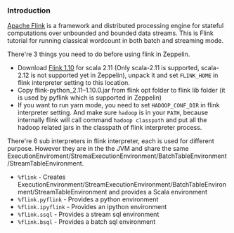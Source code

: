 ### Introduction

[Apache Flink](https://flink.apache.org/) is a framework and distributed processing engine for stateful computations over unbounded and bounded data streams. This is Flink tutorial for running classical wordcount in both batch and streaming mode.

There're 3 things you need to do before using flink in Zeppelin.

* Download [Flink 1.10](https://flink.apache.org/downloads.html) for scala 2.11 (Only scala-2.11 is supported, scala-2.12 is not supported yet in Zeppelin), unpack it and set `FLINK_HOME` in flink interpreter setting to this location.
* Copy flink-python_2.11–1.10.0.jar from flink opt folder to flink lib folder (it is used by pyflink which is supported in Zeppelin)
* If you want to run yarn mode, you need to set `HADOOP_CONF_DIR` in flink interpreter setting. And make sure `hadoop` is in your `PATH`, because internally flink will call command `hadoop classpath` and put all the hadoop related jars in the classpath of flink interpreter process.

There're 6 sub interpreters in flink interpreter, each is used for different purpose. However they are in the the JVM and share the same ExecutionEnviroment/StremaExecutionEnvironment/BatchTableEnvironment/StreamTableEnvironment.

* `%flink`	- Creates ExecutionEnvironment/StreamExecutionEnvironment/BatchTableEnvironment/StreamTableEnvironment and provides a Scala environment
* `%flink.pyflink`	- Provides a python environment
* `%flink.ipyflink`	- Provides an ipython environment
* `%flink.ssql`	 - Provides a stream sql environment
* `%flink.bsql`	- Provides a batch sql environment
